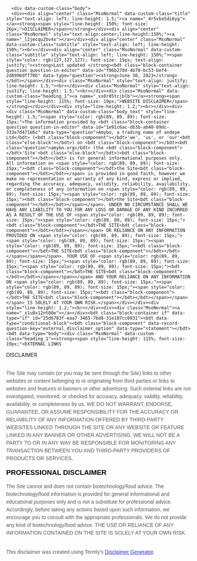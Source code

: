 <style>
  [data-custom-class='body'], [data-custom-class='body'] * {
          background: transparent !important;
        }
[data-custom-class='title'], [data-custom-class='title'] * {
          font-family: Arial !important;
font-size: 26px !important;
color: #000000 !important;
        }
[data-custom-class='subtitle'], [data-custom-class='subtitle'] * {
          font-family: Arial !important;
color: #595959 !important;
font-size: 14px !important;
        }
[data-custom-class='heading_1'], [data-custom-class='heading_1'] * {
          font-family: Arial !important;
font-size: 19px !important;
color: #000000 !important;
        }
[data-custom-class='heading_2'], [data-custom-class='heading_2'] * {
          font-family: Arial !important;
font-size: 17px !important;
color: #000000 !important;
        }
[data-custom-class='body_text'], [data-custom-class='body_text'] * {
          color: #595959 !important;
font-size: 14px !important;
font-family: Arial !important;
        }
[data-custom-class='link'], [data-custom-class='link'] * {
          color: #3030F1 !important;
font-size: 14px !important;
font-family: Arial !important;
word-break: break-word !important;
        }
</style>

      <div data-custom-class="body">
      <div><div align="center" class="MsoNormal" data-custom-class="title" style="text-align: left; line-height: 1.5;"><a name="_4r5vko5di6yg"></a><strong><span style="line-height: 150%; font-size: 26px;">DISCLAIMER</span></strong></div><div align="center" class="MsoNormal" style="text-align:center;line-height:150%;"><a name="_l2jmcqu2bv4x"></a></div><div align="center" class="MsoNormal" data-custom-class="subtitle" style="text-align: left; line-height: 150%;"><br></div><div align="center" class="MsoNormal" data-custom-class="subtitle" style="text-align: left; line-height: 150%;"><span style="color: rgb(127,127,127); font-size: 15px; text-align: justify;"><strong>Last updated </strong><bdt class="block-container question question-in-editor" data-id="f06b270d-4b70-bc53-bef4-2d8996dff70b" data-type="question"><strong>June 30, 2023</strong></bdt></span></div><div class="MsoNormal" style="text-align: justify; line-height: 1.5;"><br></div><div class="MsoNormal" style="text-align: justify; line-height: 1.5;"><br></div><div class="MsoNormal" data-custom-class="heading_1"><a name="_xs0r05tcjblb"></a><strong><span style="line-height: 115%; font-size: 19px;">WEBSITE DISCLAIMER</span></strong></div></div><div style="line-height: 1.2;"><br></div><div><div class="MsoNormal" data-custom-class="body_text" style="line-height: 1.5;"><span style="color: rgb(89, 89, 89); font-size: 15px;">The information provided by <bdt class="block-container question question-in-editor" data-id="1e91c6ac-db3b-ab40-09dc-333e7d471e6c" data-type="question">Amybo, a trading name of andeye Ltd</bdt> (<bdt class="block-component"></bdt>'we', 'us', or 'our'<bdt class="else-block"></bdt>) on <bdt class="block-component"></bdt><bdt class="question">amybo.org</bdt> (the <bdt class="block-component"></bdt>'Site'<bdt class="else-block"></bdt>)<bdt class="block-component"></bdt></bdt> is for general informational purposes only. All information on <span style="color: rgb(89, 89, 89); font-size: 15px;"><bdt class="block-component"></bdt>the Site<bdt class="block-component"></bdt></bdt></span> is provided in good faith, however we make no representation or warranty of any kind, express or implied, regarding the accuracy, adequacy, validity, reliability, availability, or completeness of any information on <span style="color: rgb(89, 89, 89); font-size: 15px;"><span style="color: rgb(89, 89, 89); font-size: 15px;"><bdt class="block-component"></bdt>the Site<bdt class="block-component"></bdt></bdt></span></span>. UNDER NO CIRCUMSTANCE SHALL WE HAVE ANY LIABILITY TO YOU FOR ANY LOSS OR DAMAGE OF ANY KIND INCURRED AS A RESULT OF THE USE OF <span style="color: rgb(89, 89, 89); font-size: 15px;"><span style="color: rgb(89, 89, 89); font-size: 15px;"><bdt class="block-component"></bdt>THE SITE<bdt class="block-component"></bdt></bdt></span></span> OR RELIANCE ON ANY INFORMATION PROVIDED ON <span style="color: rgb(89, 89, 89); font-size: 15px;"><span style="color: rgb(89, 89, 89); font-size: 15px;"><span style="color: rgb(89, 89, 89); font-size: 15px;"><bdt class="block-component"></bdt>THE SITE<bdt class="block-component"></bdt></bdt></span></span></span>. YOUR USE OF <span style="color: rgb(89, 89, 89); font-size: 15px;"><span style="color: rgb(89, 89, 89); font-size: 15px;"><span style="color: rgb(89, 89, 89); font-size: 15px;"><bdt class="block-component"></bdt>THE SITE<bdt class="block-component"></bdt></bdt></span></span></span> AND YOUR RELIANCE ON ANY INFORMATION ON <span style="color: rgb(89, 89, 89); font-size: 15px;"><span style="color: rgb(89, 89, 89); font-size: 15px;"><span style="color: rgb(89, 89, 89); font-size: 15px;"><bdt class="block-component"></bdt>THE SITE<bdt class="block-component"></bdt></bdt></span></span></span> IS SOLELY AT YOUR OWN RISK.</span></div></div><div style="line-height: 1.2;"><br></div><div><div class="MsoNormal"><a name="_x1u8x12nt00e"></a></div><bdt class="block-container if" data-type="if" id="25d6783f-eaa7-3465-7bd8-31e107cc0931"><bdt data-type="conditional-block"><bdt class="block-component" data-record-question-key="external_disclaimer_option" data-type="statement"></bdt><bdt data-type="body"><div class="MsoNormal" data-custom-class="heading_1"><strong><span style="line-height: 115%; font-size: 19px;">EXTERNAL LINKS
DISCLAIMER<br></span></strong></div></bdt></bdt></bdt></div><div style="line-height: 1.2;"><br></div><div><bdt class="block-container if" data-type="if"><bdt data-type="conditional-block"><bdt data-type="body"><div class="MsoNormal" data-custom-class="body_text" style="line-height: 1.5;"><span style="color: rgb(89, 89, 89); font-size: 15px;"><span style="color: rgb(89, 89, 89); font-size: 15px;"><bdt class="block-component"></bdt>The Site<bdt class="block-component"></bdt></bdt></span></span><span style="font-size: 15px;"><span style="color: rgb(89, 89, 89);"> may contain (or you may be sent through <span style="color: rgb(89, 89, 89); font-size: 15px;"><span style="color: rgb(89, 89, 89); font-size: 15px;"><bdt class="block-component"></bdt>the Site<bdt class="block-component"></bdt></bdt></span></span>) links</span></span><span style="color: rgb(89, 89, 89); font-size: 15px;"> to other
websites or content belonging to or originating from third parties or links to
websites and features in banners or other advertising. Such external links are
not investigated, monitored, or checked for accuracy, adequacy, validity, reliability,
availability, or completeness by us. WE DO NOT WARRANT, ENDORSE, GUARANTEE, OR
ASSUME RESPONSIBILITY FOR THE ACCURACY OR RELIABILITY OF ANY INFORMATION
OFFERED BY THIRD-PARTY WEBSITES LINKED THROUGH THE SITE OR ANY WEBSITE OR
FEATURE LINKED IN ANY BANNER OR OTHER ADVERTISING. WE WILL NOT BE A PARTY TO OR
IN ANY WAY BE RESPONSIBLE FOR MONITORING ANY TRANSACTION BETWEEN YOU AND THIRD-PARTY PROVIDERS OF PRODUCTS OR SERVICES.</span></div></bdt></bdt></bdt></div><div style="line-height: 1.2;"><br></div><div><bdt class="block-container if" data-type="if"><bdt class="statement-end-if-in-editor" data-type="close"></bdt></bdt><div class="MsoNormal"><a name="_wfmrqujylbbj"></a></div><bdt class="block-container if" data-type="if" id="098cd9ba-027e-0afb-ec22-41e16cb68d79"><bdt data-type="conditional-block"><bdt class="block-component" data-record-question-key="professional_disclaimer_option" data-type="statement"></bdt><bdt data-type="body"><div class="MsoNormal" data-custom-class="heading_1"><strong><span style="line-height: 115%; font-size: 19px;">PROFESSIONAL DISCLAIMER</span></strong></div></bdt></bdt></bdt></div><div style="line-height: 1.2;"><br></div><div><bdt class="block-container if" data-type="if"><bdt data-type="conditional-block"><bdt data-type="body"><div class="MsoNormal" data-custom-class="body_text" style="line-height: 1.5;"><span style="color: rgb(89, 89, 89); font-size: 15px;"><bdt class="block-component"></bdt>The Site cannot and does not contain <bdt class="block-container question question-in-editor" data-id="7744aaea-18c2-bcb8-7b80-f395643dfc29" data-type="question">biotechnology/food</bdt> advice. The <bdt class="block-container question question-in-editor" data-id="89301322-2416-ef87-b4e0-ed76500d68ee" data-type="question">biotechnology/food</bdt> information is provided for general informational and educational purposes only and is not a substitute for professional advice. Accordingly, before taking any actions based upon such information, we encourage you to consult with the appropriate professionals. We do not provide any kind of <bdt class="block-container question question-in-editor" data-id="019392d9-ec21-89ec-6801-8fc62f11838c" data-type="question">biotechnology/food</bdt> advice.<bdt class="statement-end-if-in-editor"></bdt> THE USE OR RELIANCE OF ANY INFORMATION CONTAINED ON <span style="color: rgb(89, 89, 89); font-size: 15px;"><span style="color: rgb(89, 89, 89); font-size: 15px;"><span style="color: rgb(89, 89, 89); font-size: 15px;"><bdt class="block-component"></bdt>THE SITE<bdt class="block-component"></bdt></bdt></span></span></span> IS SOLELY AT YOUR OWN RISK.</span></div></bdt></bdt></bdt></div><div style="line-height: 1.2;"><br></div><div><bdt class="block-container if" data-type="if"><bdt class="statement-end-if-in-editor" data-type="close"></bdt></bdt></div><div><bdt class="block-component"></bdt></bdt></div><div><bdt data-type="conditional-block" style="text-align: start;"><bdt data-type="body"><div class="MsoNormal"><bdt class="block-component"></bdt></bdt></span></bdt></bdt></bdt></bdt></bdt></span></bdt></bdt></bdt></div><style>
      ul {
        list-style-type: square;
      }
      ul > li > ul {
        list-style-type: circle;
      }
      ul > li > ul > li > ul {
        list-style-type: square;
      }
      ol li {
        font-family: Arial ;
      }
    </style>
      </div>
      <div style="color: #595959;font-size: 14px;font-family: Arial;padding-top:16px;">
      This disclaimer was created using Termly's <a style="color: rgb(48, 48, 241) !important;" href="https://termly.io/products/disclaimer-generator/">Disclaimer Generator</a>.
      </div>